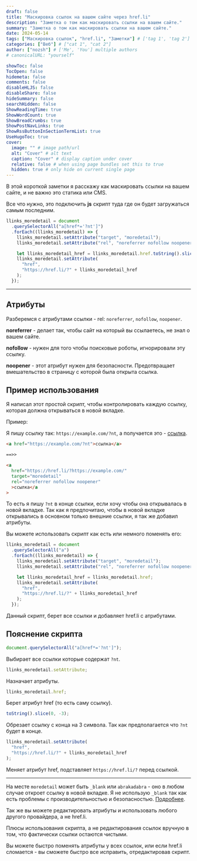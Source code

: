 ```yaml
---
draft: false
title: "Маскировка ссылок на вашем сайте через href.li"
description: "Заметка о том как маскировать ссылки на вашем сайте."
summary: "Заметка о том как маскировать ссылки на вашем сайте."
date: 2024-05-14
tags: ["Маскировка ссылок", "href.li", "Заметки"] # ['tag 1', 'tag 2']
categories: ["Веб"] # ["cat 1", "cat 2"]
author: ["nozsh"] # ['Me', 'You'] multiple authors
# canonicalURL: "yourself"

showToc: false
TocOpen: false
hidemeta: false
comments: false
disableHLJS: false
disableShare: false
hideSummary: false
searchHidden: false
ShowReadingTime: true
ShowWordCount: true
ShowBreadCrumbs: true
ShowPostNavLinks: true
ShowRssButtonInSectionTermList: true
UseHugoToc: true
cover:
  image: "" # image path/url
  alt: "Cover" # alt text
  caption: "Cover" # display caption under cover
  relative: false # when using page bundles set this to true
  hidden: true # only hide on current single page
---
```


В этой короткой заметки я расскажу как маскировать ссылки на вашем сайте, и не важно это статика или CMS.

Все что нужно, это подключить **js** скрипт туда где он будет загружаться самым последним.

```js
llinks_moredetail = document
  .querySelectorAll("a[href*='?nt']")
  .forEach((llinks_moredetail) => {
    llinks_moredetail.setAttribute("target", "moredetail");
    llinks_moredetail.setAttribute("rel", "noreferrer nofollow noopener");

    let llinks_moredetail_href = llinks_moredetail.href.toString().slice(0, -3);
    llinks_moredetail.setAttribute(
      "href",
      "https://href.li/?" + llinks_moredetail_href
    );
  });
```

---

## Атрибуты

Разберемся с атрибутами ссылки - rel: `noreferrer`, `nofollow`, `noopener`.

**noreferrer** - делает так, чтобы сайт на который вы ссылаетесь, не знал о вашем сайте.

**nofollow** - нужен для того чтобы поисковые роботы, игнорировали эту ссылку.

**noopener** - этот атрибут нужен для безопасности. Предотвращает вмешательство в страницу с которой была открыта ссылка.

## Пример использования

Я написал этот простой скрипт, чтобы контролировать каждую ссылку, которая должна открываться в новой вкладке.

Пример:

Я пишу ссылку так: `https://example.com/?nt`, а получается это - [ссылка](https://example.com/?nt).

```html
<a href="https://example.com/?nt">ссылка</a>

==>>

<a
  href="https://href.li/?https://example.com/"
  target="moredetail"
  rel="noreferrer nofollow noopener"
  >ссылка</a
>
```

То есть я пишу `?nt` в конце ссылки, если хочу чтобы она открывалась в новой вкладке. Так как я предпочитаю, чтобы в новой вкладке открывались в основном только внешние ссылки, я так же добавил атрибуты.

Вы можете использовать скрипт как есть или немного поменять его:

```js
llinks_moredetail = document
  .querySelectorAll("a")
  .forEach((llinks_moredetail) => {
    llinks_moredetail.setAttribute("target", "moredetail");
    llinks_moredetail.setAttribute("rel", "noreferrer nofollow noopener");

    let llinks_moredetail_href = llinks_moredetail.href;
    llinks_moredetail.setAttribute(
      "href",
      "https://href.li/?" + llinks_moredetail_href
    );
  });
```

Данный скрипт, берет все ссылки и добавляет href.li с атрибутами.

## Пояснение скрипта

```js
document.querySelectorAll("a[href*='?nt']");
```

Выбирает все ссылки которые содержат `?nt`.

```js
llinks_moredetail.setAttribute;
```

Назначает атрибуты.

```js
llinks_moredetail.href;
```

Берет атрибут href (то есть саму ссылку).

```js
toString().slice(0, -3);
```

Обрезает ссылку с конца на 3 символа. Так как предполагается что `?nt` будет в конце.

```js
llinks_moredetail.setAttribute(
  "href",
  "https://href.li/?" + llinks_moredetail_href
);
```

Меняет атрибут href, подставляет `https://href.li/?` перед ссылкой.

---

На месте `moredetail` может быть `_blank` или `abrakadabra` - оно в любом случае откроет ссылку в новой вкладке. Я не использую `_blank` так как есть проблемы с производительностью и безопасностью. [Подробнее](https://www.searchenginejournal.com/blank-link-attribute/435883/?nt).

Так же вы можете редактировать атрибуты и использовать любого другого провайдера, а не href.li.

Плюсы использования скрипта, а не редактирования ссылок вручную в том, что фактически ссылки остаются чистыми.

Вы можете быстро поменять атрибуты у всех ссылок, или если href.li сломается - вы сможете быстро все исправить, отредактировав скрипт.
